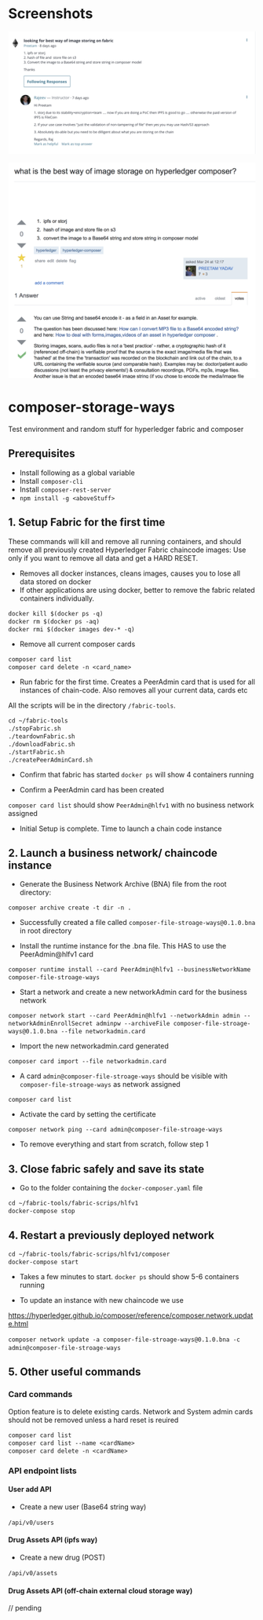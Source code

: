 # Screenshots

![alt text](./modules/v0/assets/ibm_instructor.png)

![alt text](./modules/v0/assets/stackoverflow_question.png)

# composer-storage-ways

Test environment and random stuff for hyperledger fabric and composer

## Prerequisites
  - Install following as a global variable
  - Install `composer-cli`
  - Install `composer-rest-server`
  - `npm install -g <aboveStuff>`

## 1. Setup Fabric for the first time

These commands will kill and remove all running containers, and should remove all previously created Hyperledger Fabric chaincode images: Use only if you want to remove all data and get a HARD RESET.

- Removes all docker instances, cleans images, causes you to lose all data stored on docker
- If other applications are using docker, better to remove the fabric related containers individually.
```
docker kill $(docker ps -q)
docker rm $(docker ps -aq)
docker rmi $(docker images dev-* -q)
```

- Remove all current composer cards
```
composer card list
composer card delete -n <card_name>
```

- Run fabric for the first time. Creates a PeerAdmin card that is used for all instances of chain-code. Also
removes all your current data, cards etc

All the scripts will be in the directory `/fabric-tools`.
```
cd ~/fabric-tools
./stopFabric.sh
./teardownFabric.sh
./downloadFabric.sh
./startFabric.sh
./createPeerAdminCard.sh
```

- Confirm that fabric has started
`docker ps` will show 4 containers running

- Confirm a PeerAdmin card has been created

`composer card list` should show `PeerAdmin@hlfv1` with no business network assigned

- Initial Setup is complete. Time to launch a chain code instance


## 2. Launch a business network/ chaincode instance

- Generate the Business Network Archive (BNA) file from the root directory:
```
composer archive create -t dir -n .
```

- Successfully created a file called `composer-file-stroage-ways@0.1.0.bna` in root directory

- Install the runtime instance for the .bna file. This HAS to use the PeerAdmin@hlfv1 card
```
composer runtime install --card PeerAdmin@hlfv1 --businessNetworkName composer-file-stroage-ways
```

- Start a network and create a new networkAdmin card for the business network
```
composer network start --card PeerAdmin@hlfv1 --networkAdmin admin --networkAdminEnrollSecret adminpw --archiveFile composer-file-stroage-ways@0.1.0.bna --file networkadmin.card
```

- Import the new networkadmin.card generated
```
composer card import --file networkadmin.card
```

- A card `admin@composer-file-stroage-ways` should be visible with `composer-file-stroage-ways` as network assigned
```
composer card list
```

- Activate the card by setting the certificate
```
composer network ping --card admin@composer-file-stroage-ways
```

- To remove everything and start from scratch, follow step 1

## 3. Close fabric safely and save its state
- Go to the folder containing the `docker-composer.yaml` file
```
cd ~/fabric-tools/fabric-scrips/hlfv1
docker-compose stop
```

## 4. Restart a previously deployed network
```
cd ~/fabric-tools/fabric-scrips/hlfv1/composer
docker-compose start
```
- Takes a few minutes to start. `docker ps` should show 5-6 containers running

- To update an instance with new chaincode we use

https://hyperledger.github.io/composer/reference/composer.network.update.html

`composer network update -a composer-file-stroage-ways@0.1.0.bna -c admin@composer-file-stroage-ways`

## 5. Other useful commands

### Card commands
Option feature is to delete existing cards. Network and System admin cards should not be removed unless a hard reset is reuired

```
composer card list
composer card list --name <cardName>
composer card delete -n <cardName>
```

### API endpoint lists

#### User add API

- Create a new user (Base64 string way)

`/api/v0/users`

#### Drug Assets API (ipfs way)

- Create a new drug (POST)

`/api/v0/assets`

#### Drug Assets API (off-chain external cloud storage way)

// pending
